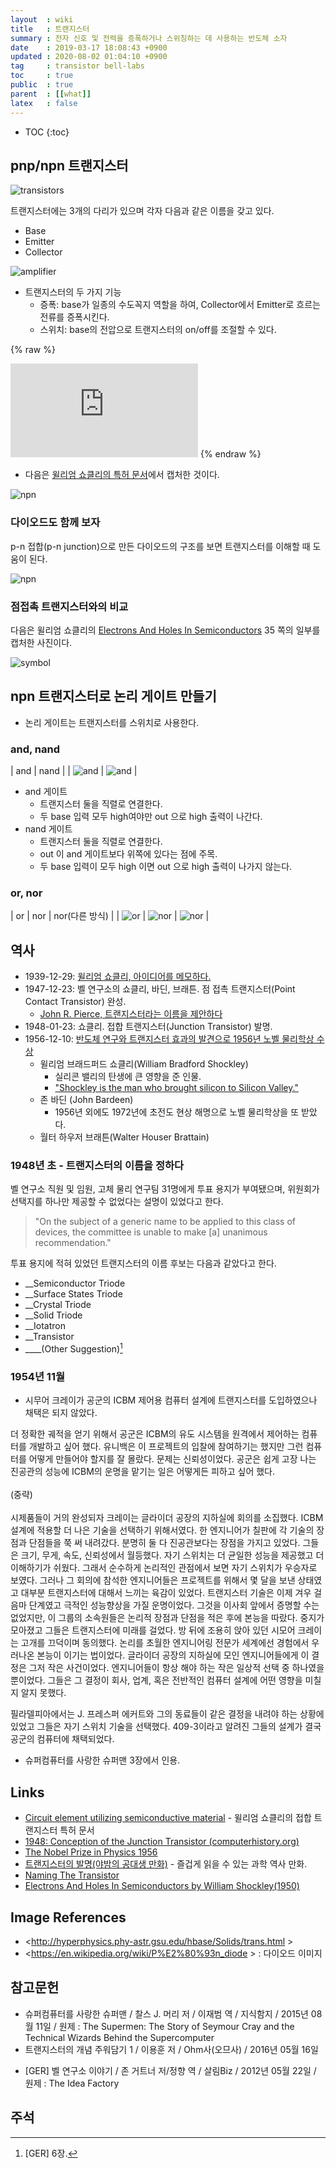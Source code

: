```yaml
---
layout  : wiki
title   : 트랜지스터
summary : 전자 신호 및 전력을 증폭하거나 스위칭하는 데 사용하는 반도체 소자
date    : 2019-03-17 18:08:43 +0900
updated : 2020-08-02 01:04:10 +0900
tag     : transistor bell-labs
toc     : true
public  : true
parent  : [[what]]
latex   : false
---
```

* TOC
{:toc}

## pnp/npn 트랜지스터

![transistors](/post-img/transistor/tran1.gif)

트랜지스터에는 3개의 다리가 있으며 각자 다음과 같은 이름을 갖고 있다.

- Base
- Emitter
- Collector

![amplifier](/post-img/transistor/tran2.gif)

- 트랜지스터의 두 가지 기능
    - 증폭: base가 일종의 수도꼭지 역할을 하여, Collector에서 Emitter로 흐르는 전류를 증폭시킨다.
    - 스위치: base의 전압으로 트랜지스터의 on/off를 조절할 수 있다.

{% raw %}
<iframe src="https://www.youtube.com/embed/7ukDKVHnac4?start=0" frameborder="0" allow="accelerometer; autoplay; encrypted-media; gyroscope; picture-in-picture" allowfullscreen></iframe>
{% endraw %}

- 다음은 [윌리엄 쇼클리의 특허 문서](https://patents.google.com/patent/US2569347A/en )에서 캡처한 것이다.

![npn](/post-img/transistor/patent-npn.png)

### 다이오드도 함께 보자

p-n 접합(p-n junction)으로 만든 다이오드의 구조를 보면 트랜지스터를 이해할 때 도움이 된다.

![npn](/post-img/transistor/pn-diode.png)

### 점접촉 트랜지스터와의 비교

다음은 윌리엄 쇼클리의 [Electrons And Holes In Semiconductors](https://archive.org/details/ElectronsAndHolesInSemiconductors/page/n51 ) 35 쪽의 일부를 캡처한 사진이다.

![symbol](/post-img/transistor/1950.png)

## npn 트랜지스터로 논리 게이트 만들기

- 논리 게이트는 트랜지스터를 스위치로 사용한다.

### and, nand

| and                                   | nand                                   |
| ![and](/post-img/transistor/and4.gif) | ![and](/post-img/transistor/nand4.gif) |

* and 게이트
    * 트랜지스터 둘을 직렬로 연결한다.
    * 두 base 입력 모두 high여야만 out 으로 high 출력이 나간다.
* nand 게이트
    * 트랜지스터 둘을 직렬로 연결한다.
    * out 이 and 게이트보다 위쪽에 있다는 점에 주목.
    * 두 base 입력이 모두 high 이면 out 으로 high 출력이 나가지 않는다.

### or, nor

| or                                  | nor                                   | nor(다른 방식)                        |
| ![or](/post-img/transistor/or4.gif) | ![nor](/post-img/transistor/nor5.gif) | ![nor](/post-img/transistor/nor4.gif) |



## 역사

- 1939-12-29: [윌리엄 쇼클리, 아이디어를 메모하다.](https://www.computerhistory.org/tdih/december/29/ )
- 1947-12-23: 벨 연구소의 쇼클리, 바딘, 브래튼. 점 접촉 트랜지스터(Point Contact Transistor) 완성.
    - [John R. Pierce, 트랜지스터라는 이름을 제안하다](https://www.pbs.org/transistor/album1/pierce/naming.html )
- 1948-01-23: 쇼클리. 접합 트랜지스터(Junction Transistor) 발명.
- 1956-12-10: [반도체 연구와 트랜지스터 효과의 발견으로 1956년 노벨 물리학상 수상](https://www.nobelprize.org/prizes/physics/1956/summary/)
    - 윌리엄 브래드퍼드 쇼클리(William Bradford Shockley)
        - 실리콘 밸리의 탄생에 큰 영향을 준 인물.
        - ["Shockley is the man who brought silicon to Silicon Valley."](https://web.archive.org/web/20050404102748/http://www.stanford.edu/dept/news/pr/02/shockley1023.html)
    - 존 바딘 (John Bardeen)
        - 1956년 외에도 1972년에 초전도 현상 해명으로 노벨 물리학상을 또 받았다.
    - 월터 하우저 브래튼(Walter Houser Brattain)

### 1948년 초 - 트랜지스터의 이름을 정하다

벨 연구소 직원 및 임원, 고체 물리 연구팀 31명에게 투표 용지가 부여됐으며, 위원회가 선택지를 하나만 제공할 수 없었다는 설명이 있었다고 한다.

> "On the subject of a generic name to be applied to this class of devices, the committee is unable to make [a] unanimous recommendation."

투표 용지에 적혀 있었던 트랜지스터의 이름 후보는 다음과 같았다고 한다.

>
- __Semiconductor Triode
- __Surface States Triode
- __Crystal Triode
- __Solid Triode
- __Iotatron
- __Transistor
- ____(Other Suggestion)[^GER-6]


### 1954년 11월

* 시무어 크레이가 공군의 ICBM 제어용 컴퓨터 설계에 트랜지스터를 도입하였으나 채택은 되지 않았다.

>
더 정확한 궤적을 얻기 위해서 공군은 ICBM의 유도 시스템을 원격에서 제어하는 컴퓨터를 개발하고 싶어 했다.
유니백은 이 프로젝트의 입찰에 참여하기는 했지만 그런 컴퓨터를 어떻게 만들어야 할지를 잘 몰랐다.
문제는 신뢰성이었다.
공군은 쉽게 고장 나는 진공관의 성능에 ICBM의 운명을 맡기는 일은 어떻게든 피하고 싶어 했다.
<br><br> (중략) <br><br>
시제품들이 거의 완성되자 크레이는 글라이더 공장의 지하실에 회의를 소집했다.
ICBM 설계에 적용할 더 나은 기술을 선택하기 위해서였다.
한 엔지니어가 칠판에 각 기술의 장점과 단점들을 쭉 써 내려갔다.
분명히 둘 다 진공관보다는 장점을 가지고 있었다.
그들은 크기, 무게, 속도, 신뢰성에서 월등했다.
자기 스위치는 더 균일한 성능을 제공했고 더 이해하기가 쉬웠다.
그래서 순수하게 논리적인 관점에서 보면 자기 스위치가 우승자로 보였다.
그러나 그 회의에 참석한 엔지니어들은 프로젝트를 위해서 몇 달을 보낸 상태였고 대부분 트랜지스터에 대해서 느끼는 육감이 있었다.
트랜지스터 기술은 이제 겨우 걸음마 단계였고 극적인 성능향상을 가질 운명이었다.
그것을 이사회 앞에서 증명할 수는 없었지만, 이 그룹의 소속원들은 논리적 장점과 단점을 적은 후에 본능을 따랐다.
중지가 모아졌고 그들은 트랜지스터에 미래를 걸었다.
방 뒤에 조용히 앉아 있던 시모어 크레이는 고개를 끄덕이며 동의했다.
논리를 초월한 엔지니어링 전문가 세계에선 경험에서 우러나온 본능이 이기는 법이었다.
글라이더 공장의 지하실에 모인 엔지니어들에게 이 결정은 그저 작은 사건이었다.
엔지니어들이 항상 해야 하는 작은 일상적 선택 중 하나였을 뿐이었다.
그들은 그 결정이 회사, 업계, 혹은 전반적인 컴퓨터 설계에 어떤 영향을 미칠지 알지 못했다.

>
필라델피아에서는 J. 프레스퍼 에커트와 그의 동료들이 같은 결정을 내려야 하는 상황에 있었고 그들은 자기 스위치 기술을 선택했다.
409-3이라고 알려진 그들의 설계가 결국 공군의 컴퓨터에 채택되었다.

* 슈퍼컴퓨터를 사랑한 슈퍼맨 3장에서 인용.




## Links

- [Circuit element utilizing semiconductive material](https://patents.google.com/patent/US2569347A/en ) - 윌리엄 쇼클리의 접합 트랜지스터 특허 문서
- [1948: Conception of the Junction Transistor (computerhistory.org)](https://www.computerhistory.org/siliconengine/conception-of-the-junction-transistor/ )
- [The Nobel Prize in Physics 1956](https://www.nobelprize.org/prizes/physics/1956/summary/ )
- [트랜지스터의 발명(야밤의 공대생 만화)](https://www.facebook.com/engineertoon/photos/pcb.484328328420694/484328051754055/?type=3&theater) - 즐겁게 읽을 수 있는 과학 역사 만화.
- [Naming The Transistor](https://www.pbs.org/transistor/album1/pierce/naming.html )
- [Electrons And Holes In Semiconductors by William Shockley(1950)](https://archive.org/details/ElectronsAndHolesInSemiconductors/page/n51 )

## Image References

- <http://hyperphysics.phy-astr.gsu.edu/hbase/Solids/trans.html >
- <https://en.wikipedia.org/wiki/P%E2%80%93n_diode > : 다이오드 이미지

## 참고문헌

* 슈퍼컴퓨터를 사랑한 슈퍼맨 / 찰스 J. 머리 저 / 이재범 역 / 지식함지 / 2015년 08월 11일 / 원제 : The Supermen: The Story of Seymour Cray and the Technical Wizards Behind the Supercomputer
* 트랜지스터의 개념 주워담기 1 / 이용훈 저 / Ohm사(오므사) / 2016년 05월 16일
- [GER] 벨 연구소 이야기 / 존 거트너 저/정향 역 / 살림Biz / 2012년 05월 22일 / 원제 : The Idea Factory

## 주석

[^GER-6]: [GER] 6장.

